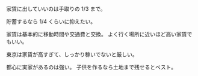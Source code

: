 家賃に出していいのは手取りの 1/3 まで。

貯蓄するなら 1/4 くらいに抑えたい。

家賃は基本的に移動時間や交通費と交換。
よく行く場所に近いほど高い家賃でもいい。

東京は家賃が高すぎて、しっかり稼いでないと厳しい。

都心に実家があるのは強い。
子供を作るなら土地まで残せるとベスト。
